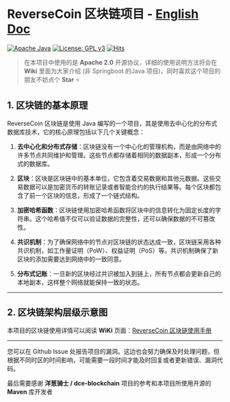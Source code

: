 # ReverseCoin 区块链项目 - [English Doc](https://github.com/blueokanna/ReverseCoin/blob/main/README.md)

[![Apache Java](https://img.shields.io/badge/logo-apache-yellow?logo=apache-maven)](https://www.apache.org/foundation/marks/)
[![License: GPL v3](https://img.shields.io/badge/License-GPLv3-blue.svg)](https://www.gnu.org/licenses/gpl-3.0)
[![Hits](https://hits.sh/github.com/blueokanna/ReverseCoin.git.svg?color=fe7d37)](https://hits.sh/github.com/blueokanna/ReverseCoin.git/)

> 在本项目中使用的是 **Apache 2.0** 开源协议，详细的使用说明方法将会在 **Wiki** 里面为大家介绍 (非 Springboot 的Java 项目)，同时喜欢这个项目的朋友不妨点个 **Star** ⭐

## 1. 区块链的基本原理

ReverseCoin 区块链是使用 Java 编写的一个项目，其是使用去中心化的分布式数据库技术，它的核心原理包括以下几个关键概念：

1. **去中心化和分布式存储**：区块链没有一个中心化的管理机构，而是由网络中的许多节点共同维护和管理。这些节点都存储着相同的数据副本，形成一个分布式的数据库。

2. **区块**：区块是区块链中的基本单位，它包含着交易数据和其他元数据。这些交易数据可以是加密货币的转账记录或者智能合约的执行结果等。每个区块都包含了前一个区块的信息，形成了一个链式结构。

3. **加密哈希函数**：区块链使用加密哈希函数将区块中的信息转化为固定长度的字符串。这个哈希值不仅可以验证数据的完整性，还可以确保数据的不可篡改性。

4. **共识机制**：为了确保网络中的节点对区块链的状态达成一致，区块链采用各种共识机制，如工作量证明（PoW）、权益证明（PoS）等。共识机制确保了新区块的添加需要达到网络中的一致同意。

5. **分布式记账**：一旦新的区块经过共识被加入到链上，所有节点都会更新自己的本地副本，这样整个网络就能保持一致的状态。
   
***
## 2. 区块链架构层级示意图

本项目的区块链使用详情可以阅读 **WiKi** 页面：[ReverseCoin 区块链使用手册](https://github.com/blueokanna/ReverseCoin/wiki/ReverseCoin-%E5%8C%BA%E5%9D%97%E9%93%BE%E4%BD%BF%E7%94%A8%E6%89%8B%E5%86%8C)

----

您可以在 Github Issue 处报告项目的漏洞。这边也会努力确保及时处理问题，但根据不同时区的时间影响，可能需要一段时间才能及时回复或者更新错误、漏洞代码。

最后需要感谢 **洋葱骑士 / dce-blockchain** 项目的参考和本项目所使用开源的 **Maven** 库开发者
